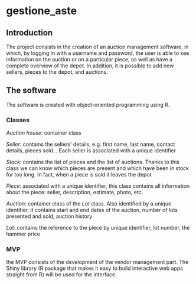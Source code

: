 # gestione_aste
## Introduction

The project consists in the creation of an auction management software, in which, by logging in with a username and password, the user is able to see information on the auction or on a particular piece, as well as have a complete overview of the depot. In addition, it is possible to add new sellers, pieces to the depot, and auctions.

## The software

The software is created with object-oriented programming using R. 

### Classes
*Auction house*: container class

*Seller*: contains the sellers' details, e.g. first name, last name, contact details, pieces sold... Each seller is associated with a unique identifier

*Stock*: contains the list of pieces and the list of auctions. Thanks to this class we can know which pieces are present and which have been in stock for too long. In fact, when a piece is sold it leaves the depot

*Piece*: associated with a unique identifier, this class contains all information about the piece: seller, description, estimate, photo, etc.

*Auction*: container class of the *Lot* class. Also identified by a unique identifier, it contains start and end dates of the auction, number of lots presented and sold, auction history

*Lot*: contains the reference to the piece by unique identifier, lot number, the hammer price

### MVP
the MVP consists of the development of the vendor management part. The Shiny library (R package that makes it easy to build interactive web apps straight from R) will be used for the interface.
